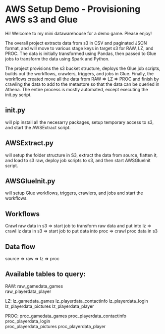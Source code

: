 # AWS Setup Demo - Provisioning AWS s3 and Glue
Hi! Welcome to my mini datawarehouse for a demo game. Please enjoy!

The overall project extracts data from s3 in CSV and paginated JSON format, and will move to various stage keys in target s3 for RAW, LZ, and PROC. The data is initially transformed using Pandas, then passed to Glue jobs to transform the data using Spark and Python. 

The project provisions the s3 bucket structure, deploys the Glue job scripts, builds out the workflows, crawlers, triggers, and jobs in Glue. Finally, the workflows created move all the data from RAW => LZ => PROC and finish by crawling the data to add to the metastore so that the data can be queried in Athena. The entire process is mostly automated, except executing the init.py script. 
    
## init.py 
will pip install all the necesarry packages, setup temporary access to s3, and start the AWSExtract script.

## AWSExtract.py 
will setup the folder structure in S3, extract the data from source, flatten it, and load to s3 raw, 
deploy job scripts to s3, and then start AWSGlueInit script.

## AWSGlueInit.py 
will setup Glue workflows, triggers, crawlers, and jobs and start the workflows.

## Workflows
Crawl raw data in s3 => start job to transform raw data and put into lz => crawl lz data in s3 =>
start job to put data into proc => crawl proc data in s3

## Data flow
source => raw => lz => proc
    
## Available tables to query:
RAW:    raw_gamedata_games	
    	raw_playerdata_player

LZ:     lz_gamedata_games
	lz_playerdata_contactinfo
	lz_playerdata_login
    	lz_playerdata_pictures
    	lz_playerdata_player

PROC:    proc_gamedata_games
	proc_playerdata_contactinfo
    	proc_playerdata_login	
    	proc_playerdata_pictures
    	proc_playerdata_player

